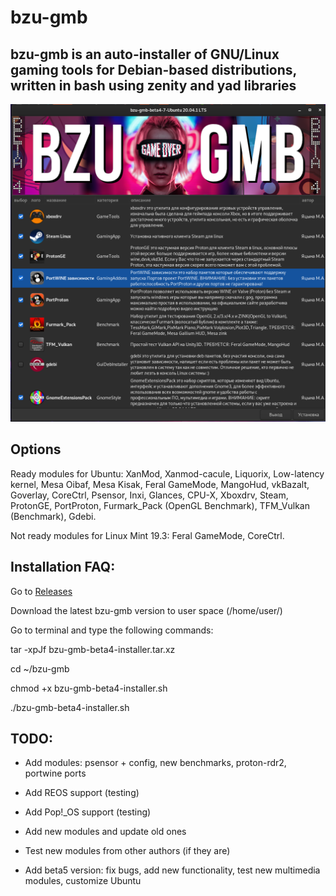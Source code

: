 # bzu-gmb
bzu-gmb is an auto-installer of GNU/Linux gaming tools for Debian-based distributions, written in bash using zenity and yad libraries
-----------
<img src="image/bzu-gmb-beta4-7.png" alt="My cool logo"/>

Options
-----------
Ready modules for Ubuntu: XanMod, Xanmod-cacule, Liquorix, Low-latency kernel, Mesa Oibaf, Mesa Kisak, Feral GameMode, MangoHud, vkBazalt, Goverlay, CoreCtrl, Psensor, Inxi, Glances, CPU-X, Xboxdrv, Steam, ProtonGE, PortProton, Furmark_Pack (OpenGL Benchmark), TFM_Vulkan (Benchmark), Gdebi.

Not ready modules for Linux Mint 19.3: Feral GameMode, CoreCtrl.

Installation FAQ:
-----------

Go to [Releases](https://github.com/redrootmin/bzu-gmb/releases)

Download the latest bzu-gmb version to user space (/home/user/)

Go to terminal and type the following commands:

tar -xpJf bzu-gmb-beta4-installer.tar.xz

cd ~/bzu-gmb

chmod +x bzu-gmb-beta4-installer.sh

./bzu-gmb-beta4-installer.sh

TODO:
-----------

- Add modules: psensor + config, new benchmarks, proton-rdr2, portwine ports

- Add REOS support (testing)

- Add Pop!_OS support (testing)

- Add new modules and update old ones

- Test new modules from other authors (if they are)

- Add beta5 version: fix bugs, add new functionality, test new multimedia modules, customize Ubuntu
